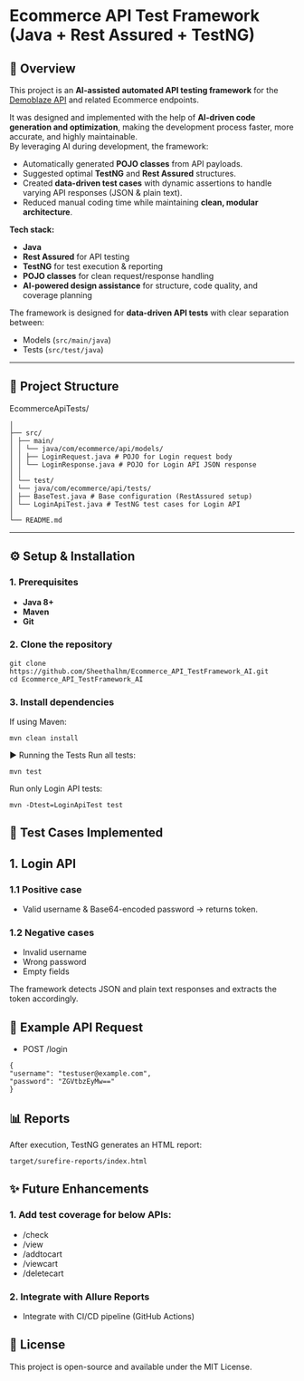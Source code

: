 # Ecommerce API Test Framework (Java + Rest Assured + TestNG)

## 📌 Overview
This project is an **AI-assisted automated API testing framework** for the [Demoblaze API](https://www.demoblaze.com) and related Ecommerce endpoints.

It was designed and implemented with the help of **AI-driven code generation and optimization**, making the development process faster, more accurate, and highly maintainable.  
By leveraging AI during development, the framework:
- Automatically generated **POJO classes** from API payloads.
- Suggested optimal **TestNG** and **Rest Assured** structures.
- Created **data-driven test cases** with dynamic assertions to handle varying API responses (JSON & plain text).
- Reduced manual coding time while maintaining **clean, modular architecture**.

**Tech stack:**
- **Java**
- **Rest Assured** for API testing
- **TestNG** for test execution & reporting
- **POJO classes** for clean request/response handling
- **AI-powered design assistance** for structure, code quality, and coverage planning

The framework is designed for **data-driven API tests** with clear separation between:
- Models (`src/main/java`)
- Tests (`src/test/java`)
---
## 📂 Project Structure
EcommerceApiTests/
````
│
├── src/
│ ├── main/
│ │ └── java/com/ecommerce/api/models/
│ │ ├── LoginRequest.java # POJO for Login request body
│ │ └── LoginResponse.java # POJO for Login API JSON response
│ │
│ └── test/
│ └── java/com/ecommerce/api/tests/
│ ├── BaseTest.java # Base configuration (RestAssured setup)
│ └── LoginApiTest.java # TestNG test cases for Login API
│
└── README.md
````
---
## ⚙️ Setup & Installation

### **1. Prerequisites**
- **Java 8+**
- **Maven**
- **Git**

### **2. Clone the repository**
```
git clone https://github.com/Sheethalhm/Ecommerce_API_TestFramework_AI.git
cd Ecommerce_API_TestFramework_AI
```
### **3. Install dependencies**
If using Maven:
````
mvn clean install
````
▶️ Running the Tests
Run all tests:
````
mvn test
````

Run only Login API tests:
````
mvn -Dtest=LoginApiTest test
````

## 🧪 Test Cases Implemented
## **1. Login API**

### **1.1 Positive case**
- Valid username & Base64-encoded password → returns token.

### **1.2 Negative cases**
- Invalid username
- Wrong password
- Empty fields

The framework detects JSON and plain text responses and extracts the token accordingly.

## 📜 Example API Request
- POST /login
````
{
"username": "testuser@example.com",
"password": "ZGVtbzEyMw=="
}
````
## 📊 Reports
After execution, TestNG generates an HTML report:
````
target/surefire-reports/index.html
````
## ✨ Future Enhancements
### **1. Add test coverage for below APIs:**
- /check
- /view
- /addtocart
- /viewcart
- /deletecart

### **2. Integrate with Allure Reports**
- Integrate with CI/CD pipeline (GitHub Actions)

## 📄 License

This project is open-source and available under the MIT License.


